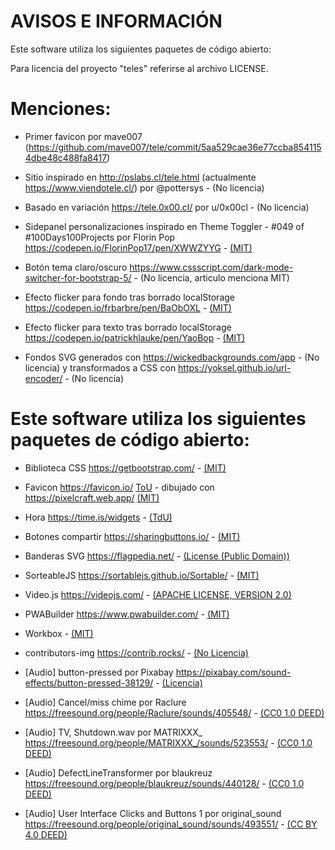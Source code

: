 # AVISOS E INFORMACIÓN
Este software utiliza los siguientes paquetes de código abierto:

Para licencia del proyecto "teles" referirse al archivo LICENSE.


# Menciones:

* Primer favicon por mave007 (https://github.com/mave007/tele/commit/5aa529cae36e77ccba8541154dbe48c488fa8417)

* Sitio inspirado en http://pslabs.cl/tele.html (actualmente https://www.viendotele.cl/) por @pottersys - (No licencia)

* Basado en variación https://tele.0x00.cl/ por u/0x00cl - (No licencia)

* Sidepanel personalizaciones inspirado en Theme Toggler - #049 of #100Days100Projects por Florin Pop https://codepen.io/FlorinPop17/pen/XWWZYYG - [(MIT)](https://codepen.io/FlorinPop17/pen/XWWZYYG)

* Botón tema claro/oscuro https://www.cssscript.com/dark-mode-switcher-for-bootstrap-5/ - (No licencia, articulo menciona MIT)

* Efecto flicker para fondo tras borrado localStorage https://codepen.io/frbarbre/pen/BaObOXL - [(MIT)](https://codepen.io/frbarbre/pen/BaObOXL)

* Efecto flicker para texto tras borrado localStorage https://codepen.io/patrickhlauke/pen/YaoBop - [(MIT)](https://codepen.io/patrickhlauke/pen/YaoBop)

* Fondos SVG generados con https://wickedbackgrounds.com/app - (No licencia) y transformados a CSS con https://yoksel.github.io/url-encoder/ - (No licencia)

# Este software utiliza los siguientes paquetes de código abierto:

* Biblioteca CSS https://getbootstrap.com/ - [(MIT)](https://github.com/twbs/bootstrap/blob/main/LICENSE)

* Favicon https://favicon.io/ [ToU](https://favicon.io/terms-of-use) - dibujado con https://pixelcraft.web.app/ [(MIT)](https://github.com/rgab1508/PixelCraft/blob/master/LICENSE)

* Hora https://time.is/widgets - [(TdU)](https://time.is/terms_of_use)

* Botones compartir https://sharingbuttons.io/ - [(MIT)](https://github.com/mxstbr/sharingbuttons.io/blob/master/LICENSE.md)

* Banderas SVG https://flagpedia.net/ - [(License (Public Domain))](https://flagpedia.net/terms)

* SorteableJS https://sortablejs.github.io/Sortable/ - [(MIT)](https://github.com/SortableJS/Sortable/blob/master/LICENSE)

* Video.js https://videojs.com/ - [(APACHE LICENSE, VERSION 2.0)](https://github.com/videojs/video.js/blob/main/LICENSE)

* PWABuilder https://www.pwabuilder.com/ - [(MIT)](https://github.com/pwa-builder/PWABuilder/blob/main/LICENSE.txt)

* Workbox - [(MIT)](https://github.com/GoogleChrome/workbox/blob/v7/LICENSE)

* contributors-img https://contrib.rocks/ - [(No Licencia)](https://github.com/lacolaco/contributors-img)

* [Audio] button-pressed por Pixabay https://pixabay.com/sound-effects/button-pressed-38129/ - [(Licencia)](https://pixabay.com/service/license-summary/)

* [Audio] Cancel/miss chime por Raclure https://freesound.org/people/Raclure/sounds/405548/ - [(CC0 1.0 DEED)](https://creativecommons.org/publicdomain/zero/1.0/)

* [Audio] TV, Shutdown.wav por MATRIXXX_ https://freesound.org/people/MATRIXXX_/sounds/523553/ - [(CC0 1.0 DEED)](https://creativecommons.org/publicdomain/zero/1.0/)

* [Audio] DefectLineTransformer por blaukreuz https://freesound.org/people/blaukreuz/sounds/440128/ - [(CC0 1.0 DEED)](https://creativecommons.org/publicdomain/zero/1.0/)

* [Audio] User Interface Clicks and Buttons 1 por original_sound https://freesound.org/people/original_sound/sounds/493551/ - [(CC BY 4.0 DEED)](https://creativecommons.org/licenses/by/4.0/)